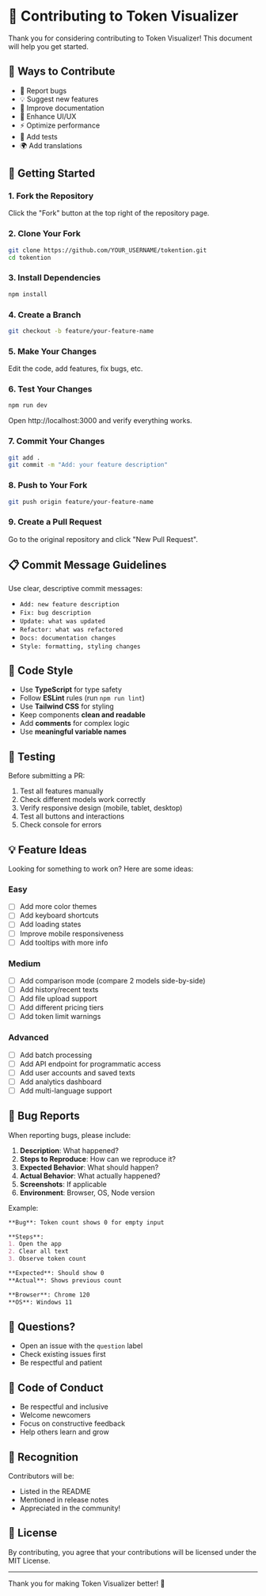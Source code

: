 # 🤝 Contributing to Token Visualizer

Thank you for considering contributing to Token Visualizer! This document will help you get started.

## 🎯 Ways to Contribute

- 🐛 Report bugs
- 💡 Suggest new features
- 📝 Improve documentation
- 🎨 Enhance UI/UX
- ⚡ Optimize performance
- 🧪 Add tests
- 🌍 Add translations

## 🚀 Getting Started

### 1. Fork the Repository

Click the "Fork" button at the top right of the repository page.

### 2. Clone Your Fork

```bash
git clone https://github.com/YOUR_USERNAME/tokention.git
cd tokention
```

### 3. Install Dependencies

```bash
npm install
```

### 4. Create a Branch

```bash
git checkout -b feature/your-feature-name
```

### 5. Make Your Changes

Edit the code, add features, fix bugs, etc.

### 6. Test Your Changes

```bash
npm run dev
```

Open http://localhost:3000 and verify everything works.

### 7. Commit Your Changes

```bash
git add .
git commit -m "Add: your feature description"
```

### 8. Push to Your Fork

```bash
git push origin feature/your-feature-name
```

### 9. Create a Pull Request

Go to the original repository and click "New Pull Request".

## 📋 Commit Message Guidelines

Use clear, descriptive commit messages:

- `Add: new feature description`
- `Fix: bug description`
- `Update: what was updated`
- `Refactor: what was refactored`
- `Docs: documentation changes`
- `Style: formatting, styling changes`

## 🎨 Code Style

- Use **TypeScript** for type safety
- Follow **ESLint** rules (run `npm run lint`)
- Use **Tailwind CSS** for styling
- Keep components **clean and readable**
- Add **comments** for complex logic
- Use **meaningful variable names**

## 🧪 Testing

Before submitting a PR:

1. Test all features manually
2. Check different models work correctly
3. Verify responsive design (mobile, tablet, desktop)
4. Test all buttons and interactions
5. Check console for errors

## 💡 Feature Ideas

Looking for something to work on? Here are some ideas:

### Easy
- [ ] Add more color themes
- [ ] Add keyboard shortcuts
- [ ] Add loading states
- [ ] Improve mobile responsiveness
- [ ] Add tooltips with more info

### Medium
- [ ] Add comparison mode (compare 2 models side-by-side)
- [ ] Add history/recent texts
- [ ] Add file upload support
- [ ] Add different pricing tiers
- [ ] Add token limit warnings

### Advanced
- [ ] Add batch processing
- [ ] Add API endpoint for programmatic access
- [ ] Add user accounts and saved texts
- [ ] Add analytics dashboard
- [ ] Add multi-language support

## 🐛 Bug Reports

When reporting bugs, please include:

1. **Description**: What happened?
2. **Steps to Reproduce**: How can we reproduce it?
3. **Expected Behavior**: What should happen?
4. **Actual Behavior**: What actually happened?
5. **Screenshots**: If applicable
6. **Environment**: Browser, OS, Node version

Example:

```markdown
**Bug**: Token count shows 0 for empty input

**Steps**:
1. Open the app
2. Clear all text
3. Observe token count

**Expected**: Should show 0
**Actual**: Shows previous count

**Browser**: Chrome 120
**OS**: Windows 11
```

## 💬 Questions?

- Open an issue with the `question` label
- Check existing issues first
- Be respectful and patient

## 📜 Code of Conduct

- Be respectful and inclusive
- Welcome newcomers
- Focus on constructive feedback
- Help others learn and grow

## 🎉 Recognition

Contributors will be:
- Listed in the README
- Mentioned in release notes
- Appreciated in the community!

## 📄 License

By contributing, you agree that your contributions will be licensed under the MIT License.

---

Thank you for making Token Visualizer better! 🚀
